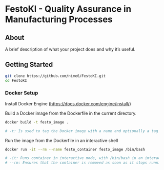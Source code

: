 # FestoKI - Quality Assurance in Manufacturing Processes


## About
A brief description of what your project does and why it’s useful.

## Getting Started

```bash
git clone https://github.com/nime6/FestoKI.git
cd FestoKI
```

### Docker Setup

Install Docker Engine (https://docs.docker.com/engine/install/)

Build a Docker image  from the Dockerfile in the current directory.

```bash
docker build -t festo_image .

# -t: Is used to tag the Docker image with a name and optionally a tag in the format name:tag
```

Run the image from the Dockerfile in an interactive shell

```bash
docker run -it --rm --name festo_container festo_image /bin/bash

# -it: Runs container in interactive mode, with /bin/bash in an interactive shell
# --rm: Ensures that the container is removed as soon as it stops running.
```




